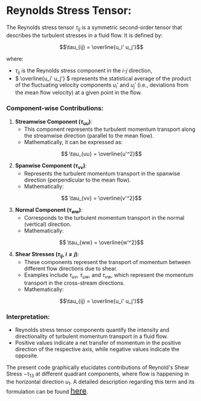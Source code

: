 # Reynolds Stress Tensor:

The Reynolds stress tensor $` \tau_{ij} `$ is a symmetric second-order tensor that describes the turbulent stresses in a fluid flow. It is defined by:
```math
\tau_{ij} = \overline{u_i' u_j'}
```
where:
- $` \tau_{ij} `$ is the Reynolds stress component in the $` i `$-$` j `$ direction,
- $` \overline{u_i' u_j'} `$ represents the statistical average of the product of the fluctuating velocity components $` u_i' `$ and $` u_j' `$ (i.e., deviations from the mean flow velocity) at a given point in the flow.

### Component-wise Contributions:

1. **Streamwise Component ($` \tau_{uu} `$)**:
   - This component represents the turbulent momentum transport along the streamwise direction (parallel to the mean flow).
   - Mathematically, it can be expressed as:
```math
   \tau_{uu} = \overline{u'^2}
```

2. **Spanwise Component ($` \tau_{vv} `$)**:
   - Represents the turbulent momentum transport in the spanwise direction (perpendicular to the mean flow).
   - Mathematically:
```math
 \tau_{vv} = \overline{v'^2}
```

3. **Normal Component ($` \tau_{ww} `$)**:
   - Corresponds to the turbulent momentum transport in the normal (vertical) direction.
   - Mathematically:
```math
 \tau_{ww} = \overline{w'^2}
```

4. **Shear Stresses ($` \tau_{ij} `$, $` i \neq j `$)**:
   - These components represent the transport of momentum between different flow directions due to shear.
   - Examples include $` \tau_{uv} `$, $` \tau_{uw} `$, and $` \tau_{vw} `$, which represent the momentum transport in the cross-stream directions.
   - Mathematically:
```math
\tau_{ij} = \overline{u_i' u_j'}
```

### Interpretation:

- Reynolds stress tensor components quantify the intensity and directionality of turbulent momentum transport in a fluid flow.
- Positive values indicate a net transfer of momentum in the positive direction of the respective axis, while negative values indicate the opposite.

The present code graphically elucidates contributions of Reynold's Shear Stress $` - \tau_{13} `$ at different quadrant components, where flow is happening in the horizontal direction $` u_{1} `$. A detailed description regarding this term and its formulation can be found <a href="https://www.ams.org/journals/qam/1945-03-01/S0033-569X-1945-11999-0/" style="font-size: 20px">here</a>.
